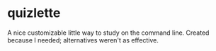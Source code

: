 # quizlette

A nice customizable little way to study on the command line. Created because I needed; alternatives weren't as effective.

